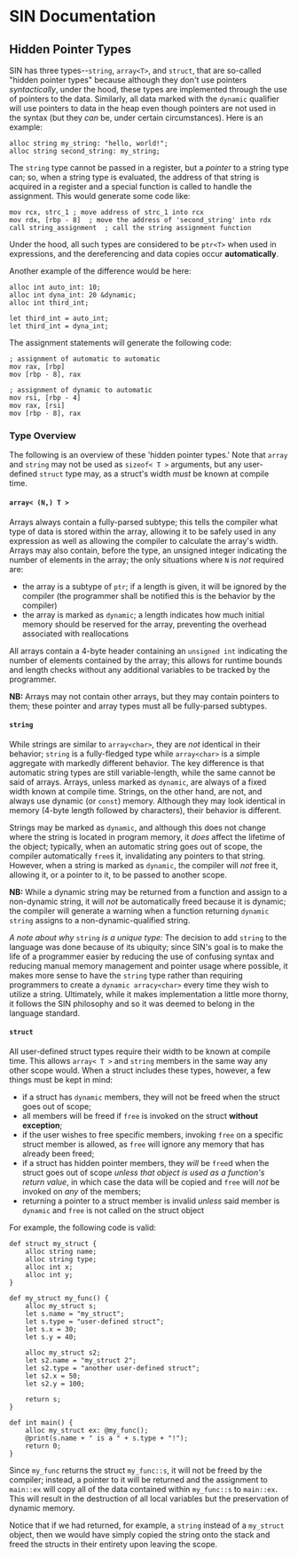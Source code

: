 # SIN Documentation
## Hidden Pointer Types

SIN has three types--`string`, `array<T>`, and `struct`, that are so-called "hidden pointer types" because although they don't use pointers *syntactically*, under the hood, these types are implemented through the use of pointers to the data. Similarly, all data marked with the `dynamic` qualifier will use pointers to data in the heap even though pointers are not used in the syntax (but they *can* be, under certain circumstances). Here is an example:

    alloc string my_string: "hello, world!";
    alloc string second_string: my_string;

The `string` type cannot be passed in a register, but a *pointer* to a string type can; so, when a string type is evaluated, the address of that string is acquired in a register and a special function is called to handle the assignment. This would generate some code like:

    mov rcx, strc_1 ; move address of strc_1 into rcx
    mov rdx, [rbp - 8]  ; move the address of 'second_string' into rdx
    call string_assignment  ; call the string assignment function

Under the hood, all such types are considered to be `ptr<T>` when used in expressions, and the dereferencing and data copies occur **automatically**.

Another example of the difference would be here:

    alloc int auto_int: 10;
    alloc int dyna_int: 20 &dynamic;
    alloc int third_int;

    let third_int = auto_int;
    let third_int = dyna_int;

The assignment statements will generate the following code:

    ; assignment of automatic to automatic
    mov rax, [rbp]
    mov [rbp - 8], rax

    ; assignment of dynamic to automatic
    mov rsi, [rbp - 4]
    mov rax, [rsi]
    mov [rbp - 8], rax

### Type Overview
The following is an overview of these 'hidden pointer types.' Note that `array` and `string` may not be used as `sizeof< T >` arguments, but any user-defined `struct` type may, as a struct's width *must* be known at compile time.

#### `array< (N,) T >`
Arrays always contain a fully-parsed subtype; this tells the compiler what type of data is stored within the array, allowing it to be safely used in any expression as well as allowing the compiler to calculate the array's width. Arrays may also contain, before the type, an unsigned integer indicating the number of elements in the array; the only situations where `N` is *not* required are:

* the array is a subtype of `ptr`; if a length is given, it will be ignored by the compiler (the programmer shall be notified this is the behavior by the compiler)
* the array is marked as `dynamic`; a length indicates how much initial memory should be reserved for the array, preventing the overhead associated with reallocations

All arrays contain a 4-byte header containing an `unsigned int` indicating the number of elements contained by the array; this allows for runtime bounds and length checks without any additional variables to be tracked by the programmer.

**NB:** Arrays may not contain other arrays, but they may contain pointers to them; these pointer and array types must all be fully-parsed subtypes.

#### `string`
While strings are similar to `array<char>`, they are *not* identical in their behavior; `string` is a fully-fledged type while `array<char>` is a simple aggregate with markedly different behavior. The key difference is that automatic string types are still variable-length, while the same cannot be said of arrays. Arrays, unless marked as `dynamic`, are always of a fixed width known at compile time. Strings, on the other hand, are not, and always use dynamic (or `const`) memory. Although they may look identical in memory (4-byte length followed by characters), their behavior is different. 

Strings may be marked as `dynamic`, and although this does not change where the string is located in program memory, it *does* affect the lifetime of the object; typically, when an automatic string goes out of scope, the compiler automatically `free`s it, invalidating any pointers to that string. However, when a string is marked as `dynamic`, the compiler will *not* free it, allowing it, or a pointer to it, to be passed to another scope.

**NB:** While a dynamic string may be returned from a function and assign to a non-dynamic string, it will *not* be automatically freed because it is dynamic; the compiler will generate a warning when a function returning `dynamic string` assigns to a non-dynamic-qualified string.

*A note about why* `string` *is a unique type:* The decision to add `string` to the language was done because of its ubiquity; since SIN's goal is to make the life of a programmer easier by reducing the use of confusing syntax and reducing manual memory management and pointer usage where possible, it makes more sense to have the `string` type rather than requiring programmers to create a `dynamic arracy<char>` every time they wish to utilize a string. Ultimately, while it makes implementation a little more thorny, it follows the SIN philosophy and so it was deemed to belong in the language standard.

#### `struct`
All user-defined struct types require their width to be known at compile time. This allows `array< T >` and `string` members in the same way any other scope would. When a struct includes these types, however, a few things must be kept in mind:

* if a struct has `dynamic` members, they will not be freed when the struct goes out of scope;
* all members will be freed if `free` is invoked on the struct **without exception**;
* if the user wishes to free specific members, invoking `free` on a specific struct member is allowed, as `free` will ignore any memory that has already been freed;
* if a struct has hidden pointer members, they *will* be `free`d when the struct goes out of scope *unless that object is used as a function's return value*, in which case the data will be copied and `free` will *not* be invoked on *any* of the members;
* returning a pointer to a struct member is invalid *unless* said member is `dynamic` and `free` is not called on the struct object

For example, the following code is valid:

    def struct my_struct { 
        alloc string name;
        alloc string type;
        alloc int x;
        alloc int y;
    }

    def my_struct my_func() {
        alloc my_struct s;
        let s.name = "my_struct";
        let s.type = "user-defined struct";
        let s.x = 30;
        let s.y = 40;

        alloc my_struct s2;
        let s2.name = "my_struct 2";
        let s2.type = "another user-defined struct";
        let s2.x = 50;
        let s2.y = 100;

        return s;
    }

    def int main() {
        alloc my_struct ex: @my_func();
        @print(s.name + " is a " + s.type + "!");
        return 0;
    }

Since `my_func` returns the struct `my_func::s`, it will not be freed by the compiler; instead, a pointer to it will be returned and the assignment to `main::ex` will copy all of the data contained within `my_func::s` to `main::ex`. This will result in the destruction of all local variables but the preservation of dynamic memory.

Notice that if we had returned, for example, a `string` instead of a `my_struct` object, then we would have simply copied the string onto the stack and freed the structs in their entirety upon leaving the scope.
